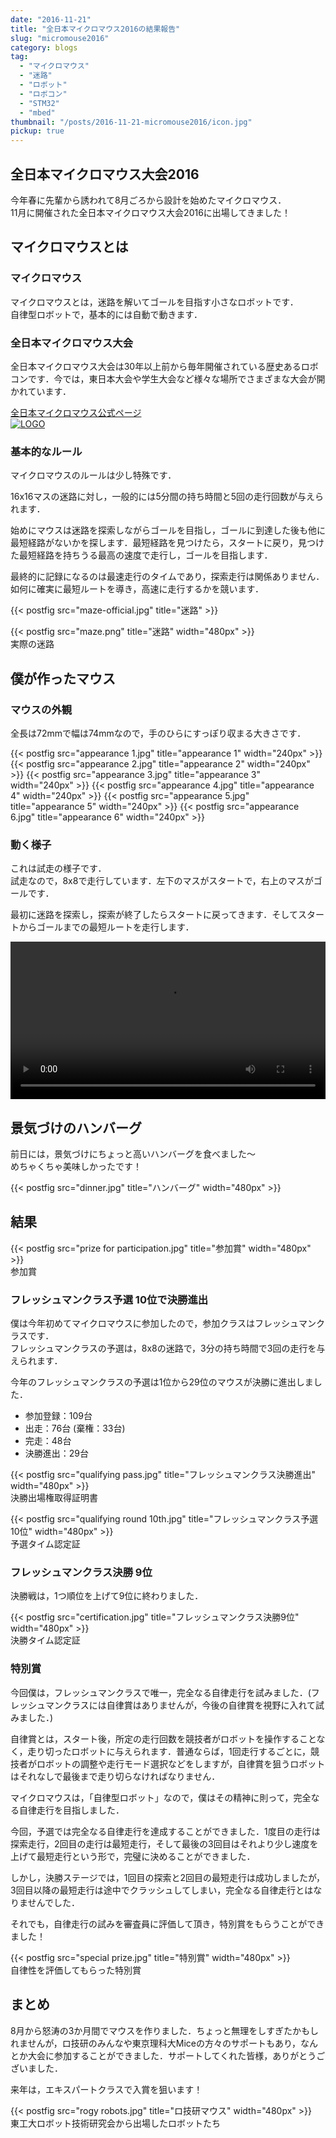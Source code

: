```yaml
---
date: "2016-11-21"
title: "全日本マイクロマウス2016の結果報告"
slug: "micromouse2016"
category: blogs
tag:
  - "マイクロマウス"
  - "迷路"
  - "ロボット"
  - "ロボコン"
  - "STM32"
  - "mbed"
thumbnail: "/posts/2016-11-21-micromouse2016/icon.jpg"
pickup: true
---
```


## 全日本マイクロマウス大会2016

今年春に先輩から誘われて8月ごろから設計を始めたマイクロマウス．  
11月に開催された全日本マイクロマウス大会2016に出場してきました！

<!--more-->

## マイクロマウスとは

### マイクロマウス

マイクロマウスとは，迷路を解いてゴールを目指す小さなロボットです．  
自律型ロボットで，基本的には自動で動きます．

### 全日本マイクロマウス大会

全日本マイクロマウス大会は30年以上前から毎年開催されている歴史あるロボコンです．今では，東日本大会や学生大会など様々な場所でさまざまな大会が開かれています．

[全日本マイクロマウス公式ページ<br/>![LOGO](mm2016logo01.png)](http://www.ntf.or.jp/mouse/)



### 基本的なルール

マイクロマウスのルールは少し特殊です．

16x16マスの迷路に対し，一般的には5分間の持ち時間と5回の走行回数が与えられます．

始めにマウスは迷路を探索しながらゴールを目指し，ゴールに到達した後も他に最短経路がないかを探します．最短経路を見つけたら，スタートに戻り，見つけた最短経路を持ちうる最高の速度で走行し，ゴールを目指します．

最終的に記録になるのは最速走行のタイムであり，探索走行は関係ありません．如何に確実に最短ルートを導き，高速に走行するかを競います．

{{< postfig src="maze-official.jpg" title="迷路" >}}

{{< postfig src="maze.png" title="迷路" width="480px" >}}  
実際の迷路

## 僕が作ったマウス

### マウスの外観

全長は72mmで幅は74mmなので，手のひらにすっぽり収まる大きさです．

{{< postfig src="appearance 1.jpg" title="appearance 1" width="240px" >}}
{{< postfig src="appearance 2.jpg" title="appearance 2" width="240px" >}}
{{< postfig src="appearance 3.jpg" title="appearance 3" width="240px" >}}
{{< postfig src="appearance 4.jpg" title="appearance 4" width="240px" >}}
{{< postfig src="appearance 5.jpg" title="appearance 5" width="240px" >}}
{{< postfig src="appearance 6.jpg" title="appearance 6" width="240px" >}}


### 動く様子

これは試走の様子です．  
試走なので，8x8で走行しています．左下のマスがスタートで，右上のマスがゴールです．

最初に迷路を探索し，探索が終了したらスタートに戻ってきます．そしてスタートからゴールまでの最短ルートを走行します．

<div class="video"><video src="micromouse.mp4" width="100%" controls loop preload="metadata"></video></div>
<!--
<div class="video"><iframe width="560" height="315" src="https://www.youtube.com/embed/yZ6KSnH-7Ik" frameborder="0" allowfullscreen></iframe></div>
-->

## 景気づけのハンバーグ

前日には，景気づけにちょっと高いハンバーグを食べました～  
めちゃくちゃ美味しかったです！

{{< postfig src="dinner.jpg" title="ハンバーグ" width="480px" >}}

## 結果

{{< postfig src="prize for participation.jpg" title="参加賞" width="480px" >}}  
参加賞

### フレッシュマンクラス予選 10位で決勝進出

僕は今年初めてマイクロマウスに参加したので，参加クラスはフレッシュマンクラスです．  
フレッシュマンクラスの予選は，8x8の迷路で，3分の持ち時間で3回の走行を与えられます．

今年のフレッシュマンクラスの予選は1位から29位のマウスが決勝に進出しました．

  * 参加登録：109台
  * 出走：76台 (棄権：33台)
  * 完走：48台
  * 決勝進出：29台

{{< postfig src="qualifying pass.jpg" title="フレッシュマンクラス決勝進出" width="480px" >}}  
決勝出場権取得証明書

{{< postfig src="qualifying round 10th.jpg" title="フレッシュマンクラス予選10位" width="480px" >}}  
予選タイム認定証

### フレッシュマンクラス決勝 9位

決勝戦は，1つ順位を上げて9位に終わりました．

{{< postfig src="certification.jpg" title="フレッシュマンクラス決勝9位" width="480px" >}}  
決勝タイム認定証

### 特別賞

今回僕は，フレッシュマンクラスで唯一，完全なる自律走行を試みました．(フレッシュマンクラスには自律賞はありませんが，今後の自律賞を視野に入れて試みました．)

自律賞とは，スタート後，所定の走行回数を競技者がロボットを操作することなく，走り切ったロボットに与えられます．普通ならば，1回走行するごとに，競技者がロボットの調整や走行モード選択などをしますが，自律賞を狙うロボットはそれなしで最後まで走り切らなければなりません．

マイクロマウスは，「自律型ロボット」なので，僕はその精神に則って，完全なる自律走行を目指しました．

今回，予選では完全なる自律走行を達成することができました．1度目の走行は探索走行，2回目の走行は最短走行，そして最後の3回目はそれより少し速度を上げて最短走行という形で，完璧に決めることができました．

しかし，決勝ステージでは，1回目の探索と2回目の最短走行は成功しましたが，3回目以降の最短走行は途中でクラッシュしてしまい，完全なる自律走行とはなりませんでした．

それでも，自律走行の試みを審査員に評価して頂き，特別賞をもらうことができました！

{{< postfig src="special prize.jpg" title="特別賞" width="480px" >}}  
自律性を評価してもらった特別賞

## まとめ

8月から怒涛の3か月間でマウスを作りました．ちょっと無理をしすぎたかもしれませんが，ロ技研のみんなや東京理科大Miceの方々のサポートもあり，なんとか大会に参加することができました．サポートしてくれた皆様，ありがとうございました．

来年は，エキスパートクラスで入賞を狙います！

{{< postfig src="rogy robots.jpg" title="ロ技研マウス" width="480px" >}}  
東工大ロボット技術研究会から出場したロボットたち

